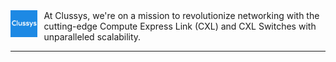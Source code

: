 <div style="display: flex;">
    <div style="margin-right: 10px" >
        <img src="images/clussys-logo-box.png" alt="image" width="100" height=auto>
    </div>
    <div>
    At Clussys, we're on a mission to revolutionize networking with the cutting-edge Compute Express Link (CXL) and CXL Switches with unparalleled scalability.
    </div>
</div>

***

